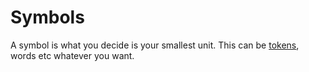 # Symbols

A symbol is what you decide is your smallest unit. This can be [tokens](Token.md), words etc whatever you want.





